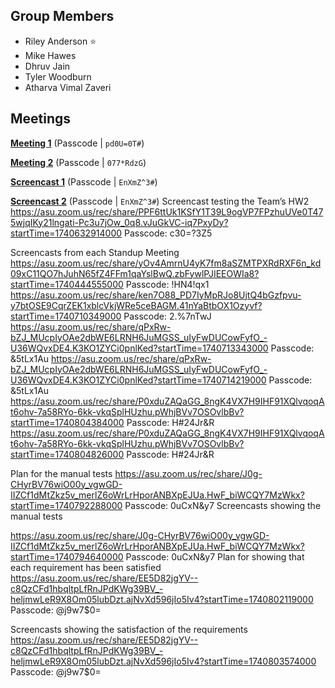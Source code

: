 ## Group Members
- Riley Anderson ⭐
- Mike Hawes
- Dhruv Jain
- Tyler Woodburn
- Atharva Vimal Zaveri

## Meetings

**[Meeting 1](https://asu.zoom.us/rec/share/CnUaOaSmgTZgYj72GcuJqv4A-ny4Z3OUgXHT1gDFN0UCV1NhnmKSLn4PIbVs50JB.EvTZx3vgfOYYWd3o?startTime=1738643663000)**
(Passcode | `pd0U=0T#`)

**[Meeting 2](https://asu.zoom.us/rec/share/-CunqR6wGVC3MCnj0l6XEcZMmvffds6jPsN9Ip7pLFsuGuulmrJWEelzZnupiF6h.ANlWXv7CAuwPqFqJ?startTime=1738812597000)**
(Passcode | `077*RdzG`)

**[Screencast 1](https://asu.zoom.us/rec/share/KlUjtnhwd_ASSPLawqZ7oTxsPErNr-O3-fGUP8YZjSr9ZSN6MsB5UTF6lfDOoRzh.2MvOWXXvqb0zsS0w?startTime=1738991591000)**
(Passcode | `EnXmZ^3#`)

**[Screencast 2](https://asu.zoom.us/rec/share/KlUjtnhwd_ASSPLawqZ7oTxsPErNr-O3-fGUP8YZjSr9ZSN6MsB5UTF6lfDOoRzh.2MvOWXXvqb0zsS0w?startTime=1738993219000)**
(Passcode | `EnXmZ^3#`)
Screencast testing the Team’s HW2
https://asu.zoom.us/rec/share/PPF6ttUk1KSfY1T39L9ogVP7FPzhuUVe0T475wjqIKy21lngati-Pc3u7jOw_0q8.vJuGkVC-iq7PxyDy?startTime=1740632914000 Passcode: c30=?3Z5


Screencasts from each Standup Meeting
https://asu.zoom.us/rec/share/yOv4AmrnU4yK7fm8aSZMTPXRdRXF6n_kd09xC11QO7hJuhN65fZ4FFm1qaYslBwQ.zbFywlPJIEEOWIa8?startTime=1740444555000 Passcode: !HN4!qx1
https://asu.zoom.us/rec/share/ken7O88_PD7IyMpRJo8UjtQ4bGzfpvu-y7btOSE9CqrZEK1xblcVkjWRe5ceBAGM.41nYaBtbOX1Ozyvf?startTime=1740710349000 Passcode: 2.%7nTwJ
https://asu.zoom.us/rec/share/qPxRw-bZJ_MUcpIyOAe2dbWE6LRNH6JuMGSS_uIyFwDUCowFyfO_-U36WQvxDE4.K3KO1ZYCi0pnlKed?startTime=1740713343000 Passcode: &5tLx1Au
https://asu.zoom.us/rec/share/qPxRw-bZJ_MUcpIyOAe2dbWE6LRNH6JuMGSS_uIyFwDUCowFyfO_-U36WQvxDE4.K3KO1ZYCi0pnlKed?startTime=1740714219000 Passcode: &5tLx1Au
https://asu.zoom.us/rec/share/P0xduZAQaGG_8ngK4VX7H9IHF91XQlvqoqAt6ohv-7a58RYo-6kk-vkqSplHUzhu.pWhjBVv7OSOvlbBv?startTime=1740804384000 Passcode: H#24Jr&R
https://asu.zoom.us/rec/share/P0xduZAQaGG_8ngK4VX7H9IHF91XQlvqoqAt6ohv-7a58RYo-6kk-vkqSplHUzhu.pWhjBVv7OSOvlbBv?startTime=1740804826000 Passcode: H#24Jr&R

Plan for the manual tests
		https://asu.zoom.us/rec/share/J0g-CHyrBV76wiO00y_vgwGD-IIZCf1dMtZkz5v_merlZ6oWrLrHporANBXpEJUa.HwF_biWCQY7MzWkx?startTime=1740792288000 Passcode: 0uCxN&y7
Screencasts showing the manual tests

https://asu.zoom.us/rec/share/J0g-CHyrBV76wiO00y_vgwGD-IIZCf1dMtZkz5v_merlZ6oWrLrHporANBXpEJUa.HwF_biWCQY7MzWkx?startTime=1740794640000 Passcode: 0uCxN&y7
Plan for showing that each requirement has been satisfied
https://asu.zoom.us/rec/share/EE5D82jgYV--c8QzCFd1hbqltpLfRnJPdKWg39BV_-heljmwLeR9X8Om05lubDzt.ajNvXd596jIo5Iv4?startTime=1740802119000 Passcode: @j9w7$0=


Screencasts showing the satisfaction of the requirements
https://asu.zoom.us/rec/share/EE5D82jgYV--c8QzCFd1hbqltpLfRnJPdKWg39BV_-heljmwLeR9X8Om05lubDzt.ajNvXd596jIo5Iv4?startTime=1740803574000 Passcode: @j9w7$0=
